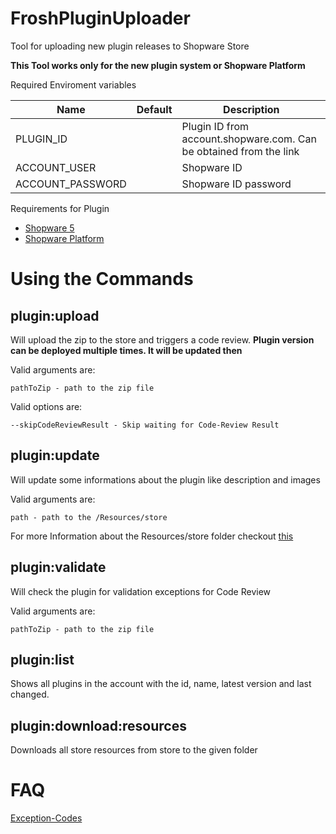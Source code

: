 # FroshPluginUploader

Tool for uploading new plugin releases to Shopware Store

**This Tool works only for the new plugin system or Shopware Platform**

Required Enviroment variables

| Name             	| Default 	| Description                                                         	|
|------------------	|---------	|---------------------------------------------------------------------	|
| PLUGIN_ID        	|         	| Plugin ID from account.shopware.com. Can be obtained from the link 	|
| ACCOUNT_USER     	|         	| Shopware ID                                                         	|
| ACCOUNT_PASSWORD 	|         	| Shopware ID password                                                	|

Requirements for Plugin

* [Shopware 5](https://github.com/FriendsOfShopware/FroshPluginUploader/wiki/Shopware-5-Plugins)
* [Shopware Platform](https://github.com/FriendsOfShopware/FroshPluginUploader/wiki/Shopware-Platform-Plugin)

# Using the Commands

## plugin:upload

Will upload the zip to the store and triggers a code review.
**Plugin version can be deployed multiple times. It will be updated then**

Valid arguments are:

```
pathToZip - path to the zip file
```

Valid options are:

```
--skipCodeReviewResult - Skip waiting for Code-Review Result
```


## plugin:update

Will update some informations about the plugin like description and images

Valid arguments are:

```
path - path to the /Resources/store
```

For more Information about the Resources/store folder checkout [this](https://github.com/FriendsOfShopware/FroshPluginUploader/wiki/Resources-store-Folder)

## plugin:validate

Will check the plugin for validation exceptions for Code Review

Valid arguments are:

```
pathToZip - path to the zip file
```

## plugin:list

Shows all plugins in the account with the id, name, latest version and last changed.

## plugin:download:resources

Downloads all store resources from store to the given folder

# FAQ

[Exception-Codes](https://github.com/FriendsOfShopware/FroshPluginUploader/wiki/PluginsException-Codes)
